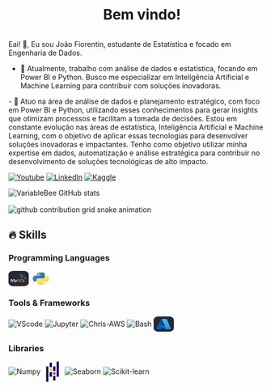 <!--título-->
<div id="user-content-toc">
  <ul align="center">
    <summary><h1 style="display: inline-block">Bem vindo!</h1></summary>
</div>

<!-- Presentation -->
<p>
  Eai! 👋, Eu sou João Fiorentin, estudante de Estatística e focado em Engenharia de Dados.

  - 🔭 Atualmente, trabalho com análise de dados e estatística, focando em Power BI e Python. Busco me especializar em Inteligência Artificial e Machine Learning para contribuir com soluções inovadoras.
</p>

<!-- Dropdown -->
<p>
  - 💬 Atuo na área de análise de dados e planejamento estratégico, com foco em Power BI e Python, utilizando esses conhecimentos para gerar insights que otimizam processos e facilitam a tomada de decisões. Estou em constante evolução nas áreas de estatística, Inteligência Artificial e Machine Learning, com o objetivo de aplicar essas tecnologias para desenvolver soluções inovadoras e impactantes. Tenho como objetivo utilizar minha expertise em dados, automatização e análise estratégica para contribuir no desenvolvimento de soluções tecnológicas de alto impacto.    
</p>


<!-- Links -->
[![Youtube](https://img.shields.io/badge/YouTube-FF0000?style=for-the-badge&logo=youtube&logoColor=white)](https://www.youtube.com/@joao.fiorentin1)
[![LinkedIn](https://img.shields.io/badge/LinkedIn-0077B5?style=for-the-badge&logo=linkedin&logoColor=white)](https://www.linkedin.com/in/joaofiorentin/)
[![Kaggle](https://img.shields.io/badge/Medium-20BEFF?style=for-the-badge&logo=Medium&logoColor=white)](https://medium.com/@joao.fiorentin)

<!-- GithubStats -->
![VariableBee GitHub stats](https://github-readme-stats.vercel.app/api?username=joaofiorentin&show_icons=true&theme=gotham)

 <picture align="center">
  <source media="(prefers-color-scheme: dark)" srcset="https://raw.githubusercontent.com/joaofiorentin/joaofiorentin/output/github-contribution-grid-snake-dark.svg">
  <source media="(prefers-color-scheme: light)" srcset="https://raw.githubusercontent.com/joaofiorentin/mari4souza/output/github-contribution-grid-snake-dark.svg">
  <img align="center" alt="github contribution grid snake animation" src="https://raw.githubusercontent.com/joaofiorentin/mari4souza/output/github-contribution-grid-snake.svg">
</picture>

## 🔥 Skills
<!-- Skills: Programming Languages -->
  <div style="flex-basis: 48%;">
    <h3>Programming Languages</h3>
    <img align="center" alt="mySQL" height="30" width="40" src="https://raw.githubusercontent.com/tandpfun/skill-icons/65dea6c4eaca7da319e552c09f4cf5a9a8dab2c8/icons/MySQL-Dark.svg">
    <img align="center" alt="Python" height="30" width="40" src="https://raw.githubusercontent.com/devicons/devicon/master/icons/python/python-original.svg">
  </div>
  
  <!-- Skills: Tools & Frameworks -->
  <div style="flex-basis: 48%;">
    <h3>Tools & Frameworks</h3>
    <img align="center" alt="VScode" height="30" width="40" src="https://cdn.jsdelivr.net/gh/devicons/devicon/icons/vscode/vscode-original.svg">
    <img align="center" alt="Jupyter" height="30" width="40" src="https://cdn.jsdelivr.net/gh/devicons/devicon/icons/jupyter/jupyter-original.svg">
    <img align="center" alt="Chris-AWS" height="30" width="40" src="https://cdn.jsdelivr.net/gh/devicons/devicon/icons/git/git-original.svg">
    <img align="center" alt="Bash" height="30" width="40" src="https://cdn.jsdelivr.net/gh/devicons/devicon/icons/bash/bash-original.svg">
    <img align="center" alt="Azure" height="30" width="40" src="https://raw.githubusercontent.com/tandpfun/skill-icons/65dea6c4eaca7da319e552c09f4cf5a9a8dab2c8/icons/Azure-Dark.svg">
  </div>
  
  <!-- Skills: Libraries -->
  <div style="flex-basis: 48%;">
    <h3>Libraries</h3>
    <img align="center" alt="Numpy" height="30" width="40" src="https://cdn.jsdelivr.net/gh/devicons/devicon/icons/numpy/numpy-original.svg">
    <img align="center" alt="Pandas" src="https://raw.githubusercontent.com/devicons/devicon/2ae2a900d2f041da66e950e4d48052658d850630/icons/pandas/pandas-original.svg" alt="pandas" width="40" height="40"/>
    <img align="center" alt="Seaborn" src="https://seaborn.pydata.org/_images/logo-mark-lightbg.svg" alt="seaborn" width="40" height="40"/>
    <img align="center" alt="Scikit-learn" src="https://upload.wikimedia.org/wikipedia/commons/0/05/Scikit_learn_logo_small.svg" alt="scikit_learn" width="40" height="40"/>
  </div>

 
